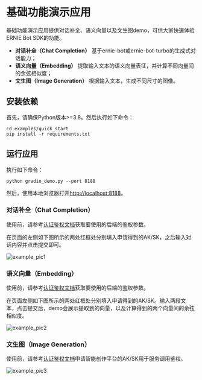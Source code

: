 # 基础功能演示应用

基础功能演示应用提供对话补全、语义向量以及文生图demo，可供大家快速体验ERNIE Bot SDK的功能。

* **对话补全（Chat Completion）** 基于ernie-bot或ernie-bot-turbo的生成式对话能力；
* **语义向量（Embedding）** 提取输入文本的语义向量表征，并计算不同向量间的余弦相似度；
* **文生图（Image Generation）** 根据输入文本，生成不同尺寸的图像。

## 安装依赖

首先，请确保Python版本>=3.8。然后执行如下命令：

```shell
cd examples/quick_start
pip install -r requirements.txt
```

## 运行应用

执行如下命令：

```shell
python gradio_demo.py --port 8188
```

然后，使用本地浏览器打开[http://localhost:8188](http://localhost:8188)。

### 对话补全（Chat Completion）

使用前，请参考[认证鉴权文档](../../docs/authentication.md)获取要使用的后端的鉴权参数。

在页面的左侧如下图所示的两处红框处分别填入申请得到的AK/SK，之后输入对话内容并点击提交即可。

![example_pic1](https://user-images.githubusercontent.com/19339784/263580266-af87d38b-1b2e-4839-95a8-0f17678d038c.png)

### 语义向量（Embedding）

使用前，请参考[认证鉴权文档](../../docs/authentication.md)获取要使用的后端的鉴权参数。

在页面左侧如下图所示的两处红框处分别填入申请得到的AK/SK。输入两段文本，点击提交后，demo会展示提取到的向量，以及计算得到的两个向量间的余弦相似度。

![example_pic2](https://user-images.githubusercontent.com/19339784/263580283-9d31a443-5bda-4258-9db7-d8e5e9f56611.png)

### 文生图（Image Generation）

使用前，请参考[认证鉴权文档](../../docs/authentication.md)申请智能创作平台的AK/SK用于服务调用鉴权。

![example_pic3](https://user-images.githubusercontent.com/19339784/263580304-5e1e75ce-dcf5-4b62-8b95-fe3f59be2598.png)
